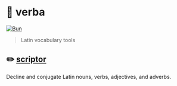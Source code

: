 # 💬 verba
[![Bun](https://img.shields.io/badge/Bun_workspaces-f7f0df?logo=bun&logoColor=14151a)](https://bun.sh/docs/install/workspaces)

> Latin vocabulary tools

## ✏️ [scriptor](./scriptor)

Decline and conjugate Latin nouns, verbs, adjectives, and adverbs.
